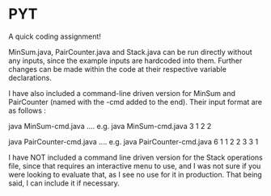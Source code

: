 # PYT
A quick coding assignment!

MinSum.java, PairCounter.java and Stack.java can be run directly without any inputs, since the example inputs are hardcoded into them. Further changes can be made within the code at their respective variable declarations.

I have also included a command-line driven version for MinSum and PairCounter (named with the -cmd added to the end). Their input format are as follows :

java MinSum-cmd.java <number of array elements> <element1> <element2> .... <element n>
e.g. java MinSum-cmd.java 3 1 2 2  
  
java PairCounter-cmd.java <number of array elements> <element1> <element2> .... <element n> <k difference>
e.g. java PairCounter-cmd.java 6 1 1 2 2 3 3 1

I have NOT included a command line driven version for the Stack operations file, since that requires an interactive menu to use, and I was not sure if you were looking to evaluate that, as I see no use for it in production. That being said, I can include it if necessary.
